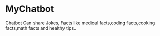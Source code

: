 # MyChatbot
Chatbot
Can share Jokes, Facts like medical facts,coding facts,cooking facts,math facts and healthy tips..
